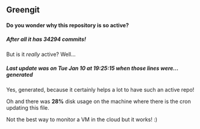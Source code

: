 ## Greengit

#### Do you wonder why this repository is so active?

##### After all it has 34294 commits!

But is it *really* active? Well...

##### Last update was on Tue Jan 10 at 19:25:15 when those lines were... generated

Yes, generated, because it certainly helps a lot to have such an active repo!

Oh and there was **28%** disk usage on the machine
where there is the cron updating this file.

Not the best way to monitor a VM in the cloud but it works! :)
